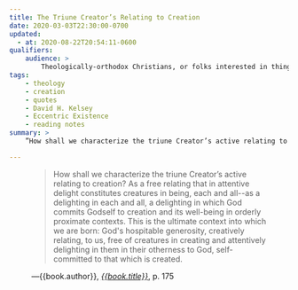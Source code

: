 ```yaml
---
title: The Triune Creator’s Relating to Creation
date: 2020-03-03T22:30:00-0700
updated:
  - at: 2020-08-22T20:54:11-0600
qualifiers:
    audience: >
        Theologically-orthodox Christians, or folks interested in things that theologically-orthodox Christians think.
tags:
    - theology
    - creation
    - quotes
    - David H. Kelsey
    - Eccentric Existence
    - reading notes
summary: >
    ”How shall we characterize the triune Creator’s active relating to creation?”

---
```


<figure class='quotation'>

> How shall we characterize the triune Creator’s active relating to creation? As a free relating that in attentive delight constitutes creatures in being, each and all--as a delighting in each and all, a delighting in which God commits Godself to creation and its well-being in orderly proximate contexts. This is the ultimate context into which we are born: God's hospitable generosity, creatively relating, to us, free of creatures in creating and attentively delighting in them in their otherness to God, self-committed to that which is created.

<figcaption>—{{book.author}}, <a href="{{book.link}}"><cite>{{book.title}}</cite></a>, p. 175</figcaption>

</figure>